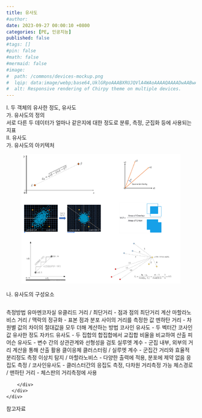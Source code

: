 ```yaml
---
title: 유사도
#author: 
date: 2023-09-27 00:00:10 +0800
categories: [PE, 인공지능]
published: false
#tags: []
#pin: false
#math: false
#mermaid: false
#image:
#  path: /commons/devices-mockup.png
#  lqip: data:image/webp;base64,UklGRpoAAABXRUJQVlA4WAoAAAAQAAAADwAABwAAQUxQSDIAAAARL0AmbZurmr57yyIiqE8oiG0bejIYEQTgqiDA9vqnsUSI6H+oAERp2HZ65qP/VIAWAFZQOCBCAAAA8AEAnQEqEAAIAAVAfCWkAALp8sF8rgRgAP7o9FDvMCkMde9PK7euH5M1m6VWoDXf2FkP3BqV0ZYbO6NA/VFIAAAA
#  alt: Responsive rendering of Chirpy theme on multiple devices.
---
```


<div class="post-wrap">
  <div class="para">
    <div class="para-title">
      I. 두 객체의 유사한 정도, 유사도
    </div>
    <div class="para-cntnt">
      <div class="para">
        <div class="para-title">
          가. 유사도의 정의
        </div>
        <div class="para-cntnt">
            서로 다른 두 데이터가 얼마나 같은지에 대한 정도로 분류, 측정, 군집화 등에 사용되는 지표
        </div>
      </div>
    </div>
  </div>
  
  <div class="para">
    <div class="para-title">
      II. 유사도
    </div>
    <div class="para-cntnt">
      <div class="para">
        <div class="para-title">
          가. 유사도의 아키텍처
        </div>
        <div class="para-cntnt">
          <figure class="post-figure">
            <img src="/assets/img/posts/유사도.png" alt="유사도">
<!--            <figcaption>Source: Unveiling the Metaverse: Exploring Emerging Trends, Multifaceted Perspectives, and Future Challenges</figcaption>-->
          </figure>
        </div>
      </div>
      <div class="para">
        <div class="para-title">
          나. 유사도의 구성요소
        </div>
        <div class="para-cntnt">
          <table class="post-table">
          </table>
          측정방법 유마멘코자실
  유클리드 거리 / 최단거리 - 점과 점의 최단거리 계산
  마할라노비스 거리 / 맥락의 정규화 - 표본 점과 분포 사이의 거리를 측정한 값
  멘하탄 거리 - 차원별 값의 차이의 절대값을 모두 더해 계산하는 방법
  코사인 유사도 - 두 벡터간 코사인 값 유사한 정도
  자카드 유사도 - 두 집합의 합집합에서 교집합 비율을 비교하여 산출
  피어슨 유사도 - 변수 간의 상관관계와 선형성을 검토
  실루엣 계수 - 군집 내부, 외부의 거리 계산을 통해 산출
활용 클이응체
  클러스터링 / 실루엣 계수 - 군집간 거리와 효율적 분리정도 측정
  이상치 탐지 / 마할라노비스 - 다양한 출력에 적용, 분포에 제약 없음
  응집도 측정 / 코사인유사도 - 클러스터간의 응집도 측정, 다차원 거리측정 가능
  체스경로 / 맨하탄 거리 - 체스판의 거리측정에 사용

        </div>
      </div>
    </div>
  </div>

  <div class="refr-wrap">
    <div class="refr-title">
        참고자료
    </div>
    <ol class="refr-list">
    <!--    <li>(나현식, 최대선) <a target="_blank" href="https://scienceon.kisti.re.kr/commons/util/originalView.do?cn=JAKO202225948430499&oCn=JAKO202225948430499&dbt=JAKO&journal=NJOU00291864">메타버스 보안 위협 요소 및 대응 방안 검토</a></li>-->
    <!--    <li>(M. Uddin, S. Manickam, H. Ullah, M. Obaidat and A. Dandoush) <a target="_blank" href="https://ieeexplore.ieee.org/abstract/document/10138386">Unveiling the Metaverse: Exploring Emerging Trends, Multifaceted Perspectives, and Future Challenges</a></li>-->
    </ol>
  </div>
</div>
